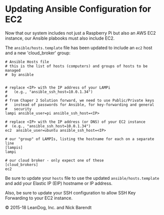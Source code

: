 # Updating Ansible Configuration for EC2

Now that our system includes not just a Raspberry Pi but also an AWS EC2 instance, our Ansible plabooks must also include EC2.

The `ansible/hosts.template` file has been updated to include an ```ec2``` host and a new 'cloud_broker' group:

```
# Ansible Hosts file
# this is the list of hosts (computers) and groups of hosts to be managed
#  by ansible


# replace <IP> with the IP address of your LAMPi
#   (e.g., "ansible_ssh_host=10.0.1.34")
#
# from Chaper 2 Solution forward, we need to use Public/Private keys
#   instead of passwords for Ansible, for key-forwarding and general
#   security
lampi ansible_user=pi ansible_ssh_host=<IP>

# replace <IP> with the IP address (or DNS) of your EC2 instance
#  (e.g., "ansible_ssh_host=10.0.1.34")
ec2  ansible_user=ubuntu ansible_ssh_host=<IP>

# our "group" of LAMPIs, listing the hostname for each on a separate line
[lampis]
lampi

# our cloud broker - only expect one of these
[cloud_brokers]
ec2
```

Be sure to update your `hosts` file to use the updated `ansible/hosts.template` and add your Elastic IP (EIP) hostname or IP address.

Also, be sure to update your SSH configuration to allow SSH Key Forwarding to your EC2 instance.

&copy; 2015-18 LeanDog, Inc. and Nick Barendt

